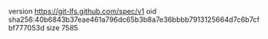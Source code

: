 version https://git-lfs.github.com/spec/v1
oid sha256:40b6843b37eae461a796dc65b3b8a7e36bbbb7913125664d7c6b7cfbf777053d
size 7585
